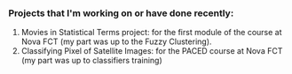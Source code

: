 ### Projects that I'm working on or have done recently:

1. Movies in Statistical Terms project: for the first module of the course at Nova FCT (my part was up to the Fuzzy Clustering).
2. Classifying Pixel of Satellite Images: for the PACED course at Nova FCT (my part was up to classifiers training)
